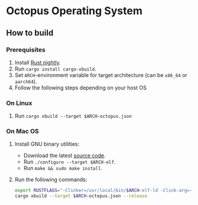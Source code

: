 # Octopus Operating System

## How to build

### Prerequisites

1. Install [Rust nightly](https://doc.rust-lang.org/1.5.0/book/nightly-rust.html).
2. Run `cargo install cargo-xbuild`.
3. Set `ARCH`-environment variable for target architecture (can be `x86_64` or `aarch64`).
4. Follow the following steps depending on your host OS

### On Linux

1. Run `cargo xbuild --target $ARCH-octopus.json`

### On Mac OS

1. Install GNU binary utilities:
    - Download the latest [source code](http://ftp.gnu.org/gnu/binutils/).
    - Run `./configure --target $ARCH-elf`.
    - Run `make && sudo make install`.

2. Run the following commands:
    ```sh
    export RUSTFLAGS="-Clinker=/usr/local/bin/$ARCH-elf-ld -Clink-arg=--script=link.$ARCH.lds -Clink-arg=-zmax-page-size=1"
    cargo xbuild --target $ARCH-octopus.json --release
    ```
